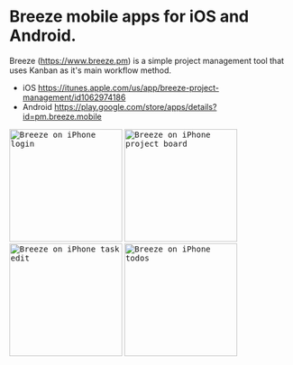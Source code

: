 
Breeze mobile apps for iOS and Android.
=======================================

Breeze (https://www.breeze.pm) is a simple project management tool that uses Kanban as it's main workflow method.

* iOS https://itunes.apple.com/us/app/breeze-project-management/id1062974186
* Android https://play.google.com/store/apps/details?id=pm.breeze.mobile

<kbd><img alt="Breeze on iPhone login" src="https://s3.amazonaws.com/breezeblog/iphone_login.jpg" class="border mobile-img" width=200></kbd>
<kbd><img alt="Breeze on iPhone project board" src="https://s3.amazonaws.com/breezeblog/500x500bb.jpg" class="border mobile-img" width=200></kbd>
<kbd><img alt="Breeze on iPhone task edit" src="https://s3.amazonaws.com/breezeblog/500x500bb-2.jpg" class="border mobile-img" width=200></kbd>
<kbd><img alt="Breeze on iPhone todos" src="https://s3.amazonaws.com/breezeblog/500x500bb-3.jpg" class="border mobile-img" width=200></kbd>
